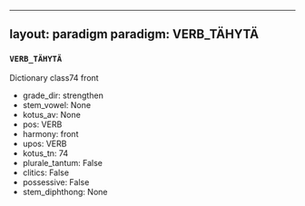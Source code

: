 
---
layout: paradigm
paradigm: VERB_TÄHYTÄ
---
### ` VERB_TÄHYTÄ `

Dictionary class74 front 
* grade_dir: strengthen
* stem_vowel: None
* kotus_av: None
* pos: VERB
* harmony: front
* upos: VERB
* kotus_tn: 74
* plurale_tantum: False
* clitics: False
* possessive: False
* stem_diphthong: None
